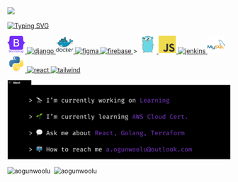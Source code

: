 <img src="https://raw.githubusercontent.com/aogunwoolu/aogunwoolu/master/.github/images/Hi%20%F0%9F%91%8B%2C%20I'm%20Abisade.png" />

<a href="https://git.io/typing-svg"><img src="https://readme-typing-svg.demolab.com?font=Fira+Code&pause=1000&color=7F3ACE&width=435&lines=DevOps+Engineer+at+Sky;Passionate+about+anime;Likes+blockchain%2C+AI%2C+and+full-stack+web+development" alt="Typing SVG" /></a>

<p align="https://reactnative.dev/img/header_logo.svg"> 
 <a href="https://getbootstrap.com" target="_blank" rel="noreferrer"> <img src="https://raw.githubusercontent.com/devicons/devicon/master/icons/bootstrap/bootstrap-plain-wordmark.svg" alt="bootstrap" width="40" height="40"/> </a> <a href="https://www.djangoproject.com/" target="_blank" rel="noreferrer"> <img src="https://cdn.worldvectorlogo.com/logos/django.svg" alt="django" width="40" height="40"/> </a> <a href="https://www.docker.com/" target="_blank" rel="noreferrer"> <img src="https://raw.githubusercontent.com/devicons/devicon/master/icons/docker/docker-original-wordmark.svg" alt="docker" width="40" height="40"/> </a> <a href="https://www.figma.com/" target="_blank" rel="noreferrer"> <img src="https://www.vectorlogo.zone/logos/figma/figma-icon.svg" alt="figma" width="40" height="40"/> </a> <a href="https://firebase.google.com/" target="_blank" rel="noreferrer"> <img src="https://www.vectorlogo.zone/logos/firebase/firebase-icon.svg" alt="firebase" width="40" height="40"/> </a>> </a> <a href="https://golang.org" target="_blank" rel="noreferrer"> <img src="https://raw.githubusercontent.com/devicons/devicon/master/icons/go/go-original.svg" alt="go" width="40" height="40"/> </a> <a href="https://developer.mozilla.org/en-US/docs/Web/JavaScript" target="_blank" rel="noreferrer"> <img src="https://raw.githubusercontent.com/devicons/devicon/master/icons/javascript/javascript-original.svg" alt="javascript" width="40" height="40"/> </a> <a href="https://www.jenkins.io" target="_blank" rel="noreferrer"> <img src="https://www.vectorlogo.zone/logos/jenkins/jenkins-icon.svg" alt="jenkins" width="40" height="40"/> </a> <a href="https://www.mysql.com/" target="_blank" rel="noreferrer"> <img src="https://raw.githubusercontent.com/devicons/devicon/master/icons/mysql/mysql-original-wordmark.svg" alt="mysql" width="40" height="40"/> </a> </a> <a href="https://www.python.org" target="_blank" rel="noreferrer"> <img src="https://raw.githubusercontent.com/devicons/devicon/master/icons/python/python-original.svg" alt="python" width="40" height="40"/> </a> <a href="https://reactjs.org/" target="_blank" rel="noreferrer"> <img src="https://reactnative.dev/img/header_logo.svg" alt="react" width="40" height="40"/> </a>  <a href="https://redis.io" target="_blank" rel="noreferrer"> <a href="https://tailwindcss.com/" target="_blank" rel="noreferrer"> <img src="https://www.vectorlogo.zone/logos/tailwindcss/tailwindcss-icon.svg" alt="tailwind" width="40" height="40"/> </a>
</p>
<!-- 
<p align="left"> <a href="https://github.com/ryo-ma/github-profile-trophy"><img src="https://github-profile-trophy.vercel.app/?username=aogunwoolu" alt="aogunwoolu" /></a> </p> -->

<img src="https://raw.githubusercontent.com/aogunwoolu/aogunwoolu/master/.github/images/about_bash.png" alt="about bash" />

<div style="display:flex">
<p>&nbsp;<img align="left" src="https://github-readme-stats.vercel.app/api?username=aogunwoolu&theme=midnight-purple&show_icons=true&locale=en" alt="aogunwoolu" /></p>
<p>&nbsp;<img align="right" src="https://github-readme-stats.vercel.app/api/top-langs/?username=aogunwoolu&hide_progress=true&theme=midnight-purple&" alt="aogunwoolu" /></p>
</div>

